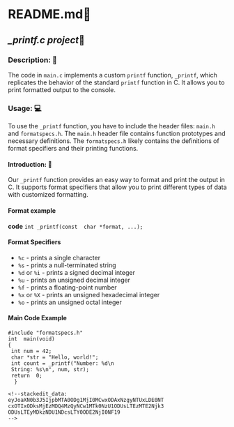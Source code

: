 # README.md:notebook:
## *_printf.c project*:memo:

### Description: :book:
The code in `main.c` implements a custom `printf` function, `_printf`, which replicates the behavior of the standard `printf` function in C. It allows you to print formatted output to the console.

### Usage: :computer:
 To use the `_printf` function, you have to include the header files: `main.h` and `formatspecs.h`. The `main.h` header file contains function prototypes and necessary definitions. The `formatspecs.h` likely contains the definitions of format specifiers and their printing functions.

#### Introduction: :dart:
Our `_printf` function provides an easy way to format and print the output in C. It supports format specifiers that allow you to print different types of data with customized formatting.

#### Format example
 **code**
`int _printf(const  char *format, ...);`

#### Format Specifiers

-   `%c` - prints a single character
-   `%s` - prints a null-terminated string
-   `%d` or `%i` - prints a signed decimal integer
-   `%u` - prints an unsigned decimal integer
-   `%f` - prints a floating-point number
-   `%x` or `%X` - prints an unsigned hexadecimal integer
-   `%o` - prints an unsigned octal integer

#### Main Code Example
```#include "main.h"  
#include "formatspecs.h"  
int  main(void) 
{ 
 int num = 42;
 char *str = "Hello, world!";
 int count = _printf("Number: %d\n
 String: %s\n", num, str); 
 return  0; 
  }

<!--stackedit_data:
eyJoaXN0b3J5IjpbMTA0ODg1MjI0MCwxODAxNzgyNTUxLDE0NT
cxOTIxODksMjEzMDQ4MzQyNCw1MTk0NzU1ODUsLTEzMTE2Njk3
ODUsLTEyMDkzNDU1NDcsLTY0ODE2NjI0NF19
-->